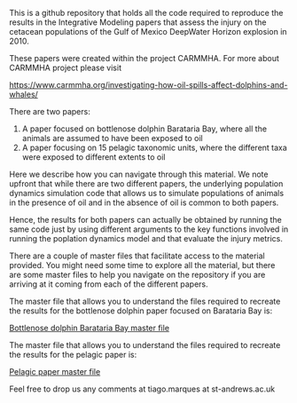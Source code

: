 This is a github repository that holds all the code required to reproduce the results in the Integrative Modeling papers that assess the injury on the cetacean populations of the Gulf of Mexico DeepWater Horizon explosion in 2010.

These papers were created within the project CARMMHA. For more about CARMMHA project please visit

https://www.carmmha.org/investigating-how-oil-spills-affect-dolphins-and-whales/

There are two papers:

1. A paper focused on bottlenose dolphin Barataria Bay, where all the animals are assumed to have been exposed to oil
2. A paper focusing on 15 pelagic taxonomic units, where the different taxa were exposed to different extents to oil

Here we describe how you can navigate through this material. We note upfront that while there are two different papers, the underlying population dynamics simulation code that allows us to simulate populations of animals in the presence of oil and in the absence of oil is common to both papers. 

Hence, the results for both papers can actually be obtained by running the same code just by using different arguments to the key functions involved in running the poplation dynamics model and that evaluate the injury metrics.

There are a couple of master files that facilitate access to the material provided. You might need some time to explore all the material, but there are some master files to help you navigate on the repository if you are arriving at it coming from each of the different papers.

The master file that allows you to understand the files required to recreate the results for the bottlenose dolphin paper focused on Barataria Bay is:

[Bottlenose dolphin Barataria Bay master file](https://htmlpreview.github.io/?https://github.com/TiagoAMarques/CARMMHApapersSI/blob/master/FolderArchitecture2runCode/BND_ElectronicSupplements.html)

The master file that allows you to understand the files required to recreate the results for the pelagic paper is:

[Pelagic paper master file](https://htmlpreview.github.io/?https://github.com/TiagoAMarques/CARMMHApapersSI/blob/master/FolderArchitecture2runCode/ElectronicSupplements.html)

Feel free to drop us any comments at tiago.marques at st-andrews.ac.uk
